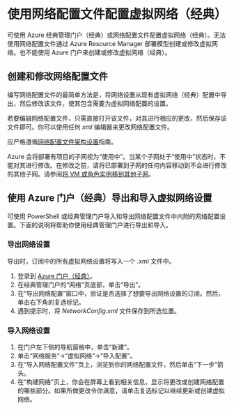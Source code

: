 ﻿<properties
    pageTitle="配置 Azure 虚拟网络（经典） - 网络配置文件 | Azure"
    description="了解如何使用 Azure经典管理门户（经典）导出、更改和导入网络配置文件，从而修改虚拟网络（经典）。"
    services="virtual-network"
    documentationcenter=""
    author="jimdial"
    manager="timlt"
    editor="tysonn" />
<tags
    ms.assetid="c29b9059-22b0-444e-bbfe-3e35f83cde2f"
    ms.service="virtual-network"
    ms.devlang="na"
    ms.topic="article"
    ms.tgt_pltfrm="na"
    ms.workload="infrastructure-services"
    ms.date="03/15/2016"
    wacn.date="03/31/2017"
    ms.author="jdial"
    ms.custom="H1Hack27Feb2017" />  


# 使用网络配置文件配置虚拟网络（经典）
可使用 Azure 经典管理门户（经典）或网络配置文件配置虚拟网络（经典）。无法使用网络配置文件通过 Azure Resource Manager 部署模型创建或修改虚拟网络。也不能使用 Azure 门户来创建或修改虚拟网络（经典）。

## 创建和修改网络配置文件
编写网络配置文件的最简单方法是，将网络设置从现有虚拟网络（经典）配置中导出，然后修改该文件，使其包含需要为虚拟网络配置的设置。

若要编辑网络配置文件，只需直接打开该文件，对其进行相应的更改，然后保存该文件即可。你可以使用任何 *xml* 编辑器来更改网络配置文件。

应严格遵循[网络配置文件架构设置](https://msdn.microsoft.com/zh-cn/library/azure/jj157100.aspx)指南。

Azure 会将部署有项目的子网视为“使用中”。当某个子网处于“使用中”状态时，不能对其进行修改。在修改之前，请将已部署到子网的任何内容移动到不会进行修改的其他子网。请参阅[将 VM 或角色实例移到其他子网](/documentation/articles/virtual-networks-move-vm-role-to-subnet/)。

## 使用 Azure 门户（经典）导出和导入虚拟网络设置
可使用 PowerShell 或经典管理门户导入和导出网络配置文件中内附的网络配置设置。下面的说明将帮助你使用经典管理门户进行导出和导入。

### 导出网络设置
导出时，订阅中的所有虚拟网络设置将写入一个 .xml 文件中。

1. 登录到 [Azure 门户（经典）](https://manage.windowsazure.cn/)。
2. 在经典管理门户的“网络”页底部，单击“导出”。
3. 在“导出网络配置”窗口中，验证是否选择了想要导出网络设置的订阅。然后，单击右下角的复选标记。
4. 遇到提示时，将 *NetworkConfig.xml* 文件保存到所选位置。

### 导入网络设置
1. 在门户左下侧的导航窗格中，单击“新建”。
2. 单击“网络服务”->“虚拟网络”->“导入配置”。
3. 在“导入网络配置文件”页上，浏览到你的网络配置文件，然后单击“下一步”箭头。
4. 在“构建网络”页上，你会在屏幕上看到相关信息，显示将更改或创建网络配置的哪些部分。如果所做更改令你满意，请单击复选标记以继续更新或创建虚拟网络。

<!---HONumber=Mooncake_0327_2017-->
<!--Update_Description: wording update-->